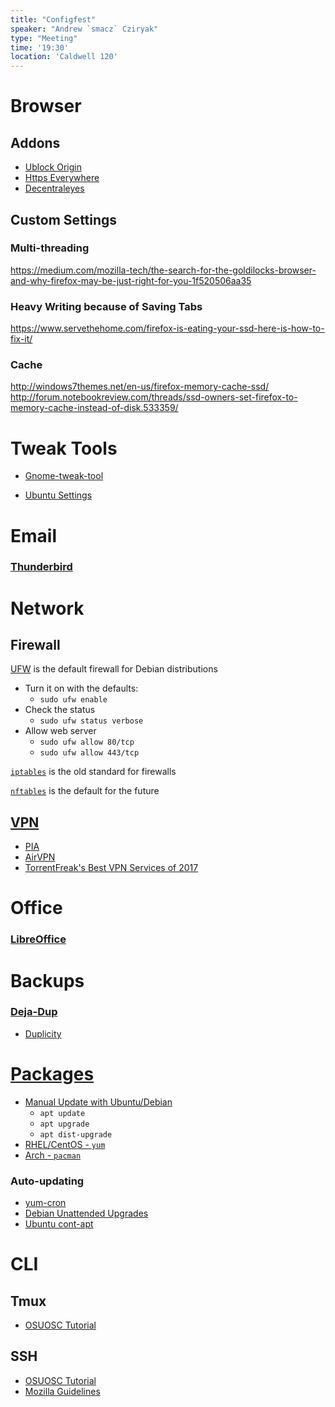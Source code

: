 ```yaml
---
title: "Configfest"
speaker: "Andrew `smacz` Cziryak"
type: "Meeting"
time: '19:30'
location: 'Caldwell 120'
---
```

# Browser

## Addons

- [Ublock Origin](https://www.ublock.org/)
- [Https Everywhere](https://www.eff.org/https-everywhere)
- [Decentraleyes](https://decentraleyes.org/)

## Custom Settings

### Multi-threading

https://medium.com/mozilla-tech/the-search-for-the-goldilocks-browser-and-why-firefox-may-be-just-right-for-you-1f520506aa35

### Heavy Writing because of Saving Tabs

https://www.servethehome.com/firefox-is-eating-your-ssd-here-is-how-to-fix-it/

### Cache

http://windows7themes.net/en-us/firefox-memory-cache-ssd/
http://forum.notebookreview.com/threads/ssd-owners-set-firefox-to-memory-cache-instead-of-disk.533359/

# Tweak Tools

- [Gnome-tweak-tool](http://www.makeuseof.com/tag/configure-gnome-3-desktop-gnome-tweak-tool/)

- [Ubuntu Settings](https://wiki.ubuntu.com/SystemSettings)

# Email

### [Thunderbird](https://www.mozilla.org/en-US/thunderbird/)

# Network

## Firewall

[UFW](https://help.ubuntu.com/community/UFW) is the default firewall for Debian distributions

- Turn it on with the defaults:
    - `sudo ufw enable`
- Check the status
    - `sudo ufw status verbose`
- Allow web server
    - `sudo ufw allow 80/tcp`
    - `sudo ufw allow 443/tcp`

[`iptables`](https://wiki.archlinux.org/index.php/Iptables) is the old standard for firewalls

[`nftables`](https://wiki.archlinux.org/index.php/Nftables) is the default for the future

## [VPN](https://wiki.ubuntu.com/VPN)

- [PIA](https://www.privateinternetaccess.com/)
- [AirVPN](https://airvpn.org/)
- [TorrentFreak's Best VPN Services of 2017](https://torrentfreak.com/vpn-anonymous-review-160220/)

# Office

### [LibreOffice](https://www.libreoffice.org/)

# Backups

### [Deja-Dup](https://www.howtogeek.com/108869/how-to-back-up-ubuntu-the-easy-way-with-dj-dup/)

- [Duplicity](http://duplicity.nongnu.org/)

# [Packages](https://www.howtogeek.com/117579/htg-explains-how-software-installation-package-managers-work-on-linux/)

- [Manual Update with Ubuntu/Debian](https://askubuntu.com/questions/196768/how-to-install-updates-via-command-line)
    - `apt update`
    - `apt upgrade`
    - `apt dist-upgrade`
- [RHEL/CentOS - `yum`](https://access.redhat.com/documentation/en-US/Red_Hat_Enterprise_Linux/7/html/System_Administrators_Guide/ch-yum.html)
- [Arch - `pacman`](https://wiki.archlinux.org/index.php/Pacman)

### Auto-updating

- [yum-cron](https://linuxaria.com/howto/enabling-automatic-updates-in-centos-7-and-rhel-7)
- [Debian Unattended Upgrades](https://wiki.debian.org/UnattendedUpgrades)
- [Ubuntu cont-apt](http://www.techrepublic.com/article/automatically-update-your-ubuntu-system-with-cron-apt/)

# CLI

## Tmux

- [OSUOSC Tutorial](https://opensource.osu.edu/tutorials/tmux/)

## SSH

- [OSUOSC Tutorial](https://opensource.osu.edu/tutorials/ssh/)
- [Mozilla Guidelines](https://wiki.mozilla.org/Security/Guidelines/OpenSSH)
